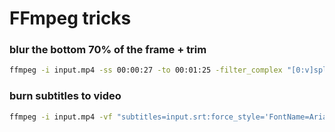 # FFmpeg tricks

### blur the bottom 70% of the frame + trim
```bash
ffmpeg -i input.mp4 -ss 00:00:27 -to 00:01:25 -filter_complex "[0:v]split=2[main][blur];[blur]crop=iw:ih*0.7,gblur=sigma=20[blurred];[main][blurred]overlay=0:H-h,scale=1920:1080" -c:v libx264 -preset slow -crf 23 -c:a copy output.mp4
```

### burn subtitles to video
```bash
ffmpeg -i input.mp4 -vf "subtitles=input.srt:force_style='FontName=Arial,FontSize=18,PrimaryColour=&HFFFFFF&,OutlineColour=&H000000&,Outline=1'" -c:v libx264 -crf 23 -preset medium -c:a copy output_styled.mp4
```
